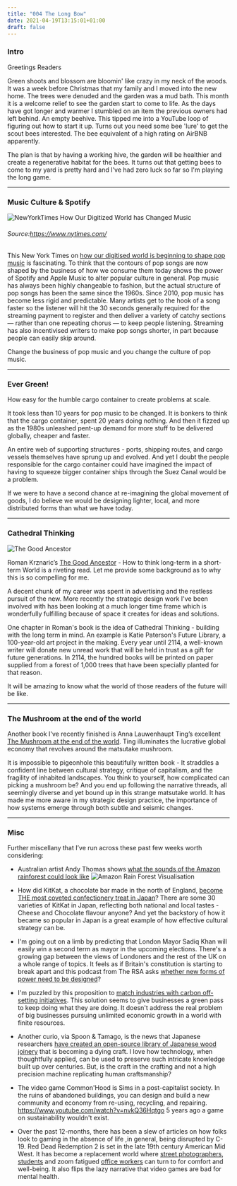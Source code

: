 ```yaml
---
title: "004 The Long Bow"
date: 2021-04-19T13:15:01+01:00
draft: false
---
```


### Intro

Greetings Readers 

Green shoots and blossom are bloomin' like crazy in my neck of the woods. It was a week before Christmas that my family and I moved into the new home. The trees were denuded and the garden was a mud bath. This month it is a welcome relief to see the garden start to come to life. As the days have got longer and warmer I stumbled on an item the previous owners had left behind. An empty beehive. This tipped me into a YouTube loop of figuring out how to start it up. Turns out you need some bee 'lure' to get the scout bees interested. The bee equivalent of a high rating on AirBNB apparently. 

The plan is that by having a working hive, the garden will be healthier and create a regenerative habitat for the bees. It turns out that getting bees to come to my yard is pretty hard and I've had zero luck so far so I'm playing the long game. 

- - - - - 

### Music Culture & Spotify 

![NewYorkTimes How Our Digitized World has Changed Music](/img/newyorktimesmusic.png)
###### *Source:https://www.nytimes.com/*

This New York Times on [how our digitised world is beginning to shape pop music](https://www.nytimes.com/interactive/2021/03/14/opinion/pop-music-songwriting.html?campaign_id=51&emc=edit_mbe_20210319&instance_id=28222&nl=morning-briefing%3A-europe-edition&regi_id=94095106&segment_id=53737&te=1&user_id=e106be87beb01a9ff2941f0dc558cee5) is fascinating. To think that the contours of pop songs are now shaped by the business of how we consume them today shows the power of Spotify and Apple Music to alter popular culture in general. Pop music has always been highly changeable to fashion, but the actual structure of pop songs has been the same since the 1960s. Since 2010, pop music has become less rigid and predictable. Many artists get to the hook of a song faster so the listener will hit the 30 seconds generally required for the streaming payment to register and then deliver a variety of catchy sections — rather than one repeating chorus — to keep people listening. Streaming has also incentivised writers to make pop songs shorter, in part because people can easily skip around. 

Change the business of pop music and you change the culture of pop music. 

- - - - - 

### Ever Green! 

How easy for the humble cargo container to create problems at scale. 

It took less than 10 years for pop music to be changed. It is bonkers to think that the cargo container, spent 20 years doing nothing. And then it fizzed up as the 1980s unleashed pent-up demand for more stuff to be delivered globally, cheaper and faster.

An entire web of supporting structures - ports, shipping routes, and cargo vessels themselves have sprung up and evolved. And yet I doubt the people responsible for the cargo container could have imagined the impact of having to squeeze bigger container ships through the Suez Canal would be a problem.

If we were to have a second chance at re-imagining the global movement of goods, I do believe we would be designing lighter, local, and more distributed forms than what we have today.  

- - - - - 

### Cathedral Thinking

![The Good Ancestor](/img/good_ancestor.png)

Roman Krznaric’s [The Good Ancestor](https://uk.bookshop.org/books/the-good-ancestor-how-to-think-long-term-in-a-short-term-world/9780753554517) - How to think long-term in a short-term World is a riveting read. Let me provide some background as to why this is so compelling for me.

A decent chunk of my career was spent in advertising and the restless pursuit of the new. More recently the strategic design work I've been involved with has been looking at a much longer time frame which is wonderfully fulfilling because of space it creates for ideas and solutions.

One chapter in Roman's book is the idea of Cathedral Thinking - building with the long term in mind. An example is Katie Paterson's Future Library, a 100-year-old art project in the making. Every year until 2114, a well-known writer will donate new unread work that will be held in trust as a gift for future generations. In 2114, the hundred books will be printed on paper supplied from a forest of 1,000 trees that have been specially planted for that reason.

It will be amazing to know what the world of those readers of the future will be like.

- - - - - 

### The Mushroom at the end of the world

Another book I've recently finished is Anna Lauwenhaupt Ting’s excellent [The Mushroom at the end of the world](https://uk.bookshop.org/books/the-mushroom-at-the-end-of-the-world-on-the-possibility-of-life-in-capitalist-ruins/9780691178325). Ting illuminates the lucrative global economy that revolves around the matsutake mushroom. 

It is impossible to pigeonhole this beautifully written book - It straddles a confident line between cultural strategy, critique of capitalism, and the fragility of inhabited landscapes. You think to yourself, how complicated can picking a mushroom be? And you end up following the narrative threads, all seemingly diverse and yet bound up in this strange matsutake world. It has made me more aware in my strategic design practice, the importance of how systems emerge through both subtle and seismic changes. 

- - - - - 

### Misc

Further miscellany that I’ve run across these past few weeks worth considering:

* Australian artist Andy Thomas shows [what the sounds of the Amazon rainforest could look like](https://www.thisiscolossal.com/2020/07/andy-thomas-visual-sounds-amazon/)
![Amazon Rain Forest Visualisation](/img/amazon_rainforest_visualisation.png)

* How did KitKat, a chocolate bar made in the north of England, [become THE most coveted confectionery treat in Japan](https://publicnews.in/business/how-the-kitkat-went-global/)? There are some 30 varieties of KitKat in Japan, reflecting both national and local tastes - Cheese and Chocolate flavour anyone? And yet the backstory of how it became so popular in Japan is a great example of how effective cultural strategy can be. 

* I'm going out on a limb by predicting that London Mayor Sadiq Khan will easily win a second term as mayor in the upcoming elections. There's a growing gap between the views of Londoners and the rest of the UK on a whole range of topics. It feels as if Britain's constitution is starting to break apart and this podcast from The RSA asks [whether new forms of power need to be designed](https://bridges-to-the-future.simplecast.com/episodes/is-the-break-up-of-the-united-kingdom-imminent)?  

* I'm puzzled by this proposition to [match industries with carbon off-setting initiatives](https://www.cloverly.com/how-carbon-offsets-work).  This solution seems to give businesses a green pass to keep doing what they are doing. It doesn't address the real problem of big businesses pursuing unlimited economic growth in a world with finite resources.

* Another curio, via Spoon & Tamago, is the news that Japanese researchers [have created an open-source library of Japanese wood joinery](https://www.spoon-tamago.com/2021/04/08/tsugite-wood-joinery-software/?mc_cid=c3a64e5939&mc_eid=9524ed8710) that is becoming a dying craft. I love how technology, when thoughtfully applied, can be used to preserve such intricate knowledge built up over centuries. But, is the craft in the crafting and not a high precision machine replicating human craftsmanship?  

* The video game Common'Hood is Sims in a post-capitalist society. In the ruins of abandoned buildings, you can design and build a new community and economy from re-using, recycling, and repairing. https://www.youtube.com/watch?v=nvkQ36Hqtgo 5 years ago a game on sustainability wouldn't exist.

* Over the past 12-months, there has been a slew of articles on how folks look to gaming in the absence of life ,in general, being disrupted by C-19. Red Dead Redemption 2 is set in the late 19th century American Mid West. It has become a replacement world where [street photographers](https://www.wired.co.uk/article/coronavirus-read-dead-redemption-2-photo-mode), [students](https://www.vantagepointmag.co.uk/opinion/red-dead-redemption-2-how-i-found-peace-and-tranquillity-with-a-video-game-during-covid-19/) and zoom fatigued [office workers](https://www.techtimes.com/articles/249792/20200521/people-are-using-red-dead-redemption-2-to-have-work-meetings-for-those-who-work-from-home.html) can turn to for comfort and well-being. It also flips the lazy narrative that video games are bad for mental health.   


